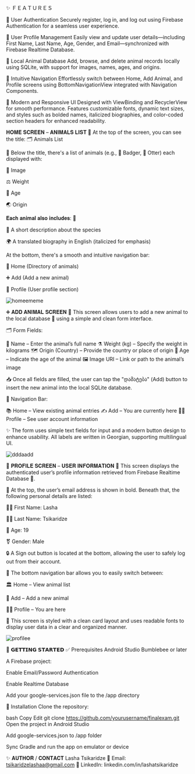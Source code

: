 ✨ ＦＥＡＴＵＲＥＳ

🔐 User Authentication
Securely register, log in, and log out using Firebase Authentication for a seamless user experience.

👤 User Profile Management
Easily view and update user details—including First Name, Last Name, Age, Gender, and Email—synchronized with Firebase Realtime Database.

🐶 Local Animal Database
Add, browse, and delete animal records locally using SQLite, with support for images, names, ages, and origins.

🧭 Intuitive Navigation
Effortlessly switch between Home, Add Animal, and Profile screens using BottomNavigationView integrated with Navigation Components.

🎨 Modern and Responsive UI
Designed with ViewBinding and RecyclerView for smooth performance. Features customizable fonts, dynamic text sizes, and styles such as bolded names, italicized biographies, and color-coded section headers for enhanced readability.



𝐇𝐎𝐌𝐄 𝐒𝐂𝐑𝐄𝐄𝐍 – 𝐀𝐍𝐈𝐌𝐀𝐋𝐒 𝐋𝐈𝐒𝐓 🐾
At the top of the screen, you can see the title:
🗂️ Animals List

📜 Below the title, there's a list of animals (e.g., 🦡 Badger, 🦦 Otter) each displayed with:

📸 Image

⚖️ Weight

🎉 Age

🌏 Origin

𝐄𝐚𝐜𝐡 𝐚𝐧𝐢𝐦𝐚𝐥 𝐚𝐥𝐬𝐨 𝐢𝐧𝐜𝐥𝐮𝐝𝐞𝐬: 🐾

📖 A short description about the species

🌍 A translated biography in English (italicized for emphasis)

At the bottom, there's a smooth and intuitive navigation bar:

🏰 Home (Directory of animals)

➕ Add (Add a new animal)

🧙 Profile (User profile section)


![homeememe](https://github.com/user-attachments/assets/903ff878-04e9-4606-b1dd-a8dca5a48325)





➕ 𝐀𝐃𝐃 𝐀𝐍𝐈𝐌𝐀𝐋 𝐒𝐂𝐑𝐄𝐄𝐍 🐾
This screen allows users to add a new animal to the local database 🐾 using a simple and clean form interface.

🗂️ Form Fields:

🔖 Name – Enter the animal’s full name
⚗️ Weight (kg) – Specify the weight in kilograms
🗺️ Origin (Country) – Provide the country or place of origin
📆 Age – Indicate the age of the animal
🖼️ Image URI – Link or path to the animal’s image

📥 Once all fields are filled, the user can tap the "დამატება" (Add) button to insert the new animal into the local SQLite database.

🔽 Navigation Bar:

📚 Home – View existing animal entries
✍️ Add – You are currently here
🧑‍💻 Profile – See user account information

✨ The form uses simple text fields for input and a modern button design to enhance usability. All labels are written in Georgian, supporting multilingual UI.

![dddaadd](https://github.com/user-attachments/assets/36c26d91-cdc3-43f5-bd29-7f353e7264a1)





👤 𝐏𝐑𝐎𝐅𝐈𝐋𝐄 𝐒𝐂𝐑𝐄𝐄𝐍 – 𝐔𝐒𝐄𝐑 𝐈𝐍𝐅𝐎𝐑𝐌𝐀𝐓𝐈𝐎𝐍 🔐
This screen displays the authenticated user’s profile information retrieved from Firebase Realtime Database 🔐.

📧 At the top, the user’s email address is shown in bold.
Beneath that, the following personal details are listed:

🧙‍♂️ First Name: Lasha

🧝‍♂️ Last Name: Tsikaridze

🦉 Age: 19

⚧ Gender: Male

🔒 A Sign out button is located at the bottom, allowing the user to safely log out from their account.

🧭 The bottom navigation bar allows you to easily switch between:

🏛️ Home – View animal list

🧬 Add – Add a new animal

🧙‍♀️ Profile – You are here

🎴 This screen is styled with a clean card layout and uses readable fonts to display user data in a clear and organized manner.

![profilee](https://github.com/user-attachments/assets/892677f6-4588-4076-b3dc-66e33567cce3)

🚀 𝗚𝗘𝗧𝗧𝗜𝗡𝗚 𝗦𝗧𝗔𝗥𝗧𝗘𝗗
✅ Prerequisites
Android Studio Bumblebee or later

A Firebase project:

Enable Email/Password Authentication

Enable Realtime Database

Add your google-services.json file to the /app directory

🔧 Installation
Clone the repository:

bash
Copy
Edit
git clone https://github.com/yourusername/finalexam.git
Open the project in Android Studio

Add google-services.json to /app folder

Sync Gradle and run the app on emulator or device


✨ 𝐀𝐔𝐓𝐇𝐎𝐑 / 𝐂𝐎𝐍𝐓𝐀𝐂𝐓
Lasha Tsikaridze
📧 Email: tsikaridzelashaa@gmail.com
🔗 LinkedIn: linkedin.com/in/lashatsikaridze 

